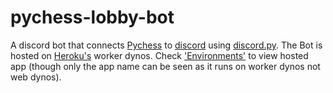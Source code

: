 # pychess-lobby-bot

A discord bot that connects [Pychess](https://www.pychess.org) to [discord](https://discord.gg/aPs8RKr) using [discord.py](https://github.com/Rapptz/discord.py). The Bot is hosted on [Heroku's](https://heroku.com/) worker dynos. Check ['Environments'](https://github.com/gbtami/pychess-lobby-bot/deployments) to view hosted app (though only the app name can be seen as it runs on worker dynos not web dynos).
